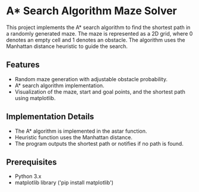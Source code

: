 # A* Search Algorithm Maze Solver
This project implements the A* search algorithm to find the shortest path in a randomly generated maze. The maze is represented as a 2D grid, where 0 denotes an empty cell and 1 denotes an obstacle. The algorithm uses the Manhattan distance heuristic to guide the search.

## Features
- Random maze generation with adjustable obstacle probability.
- A* search algorithm implementation.
- Visualization of the maze, start and goal points, and the shortest path using matplotlib.
  
## Implementation Details
- The A* algorithm is implemented in the astar function.
- Heuristic function uses the Manhattan distance.
- The program outputs the shortest path or notifies if no path is found.

## Prerequisites
- Python 3.x
- matplotlib library ('pip install matplotlib')
